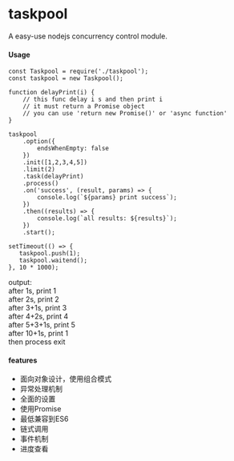 # taskpool
A easy-use nodejs concurrency control module.

#### Usage

```
const Taskpool = require('./taskpool');
const taskpool = new Taskpool();

function delayPrint(i) {
    // this func delay i s and then print i
    // it must return a Promise object
    // you can use 'return new Promise()' or 'async function'
}

taskpool
    .option({
        endsWhenEmpty: false
    })
    .init([1,2,3,4,5])
    .limit(2)
    .task(delayPrint)
    .process()
    .on('success', (result, params) => {
        console.log(`${params} print success`);
    })
    .then((results) => {
        console.log(`all results: ${results}`);
    })
    .start();

setTimeout(() => {
   taskpool.push(1);
   taskpool.waitend();
}, 10 * 1000);
```

output: <br>
    after 1s, print 1 <br>
    after 2s, print 2 <br>
    after 3+1s, print 3 <br>
    after 4+2s, print 4 <br>
    after 5+3+1s, print 5 <br>
    after 10+1s, print 1 <br>
    then process exit

#### features
+ 面向对象设计，使用组合模式
+ 异常处理机制
+ 全面的设置
+ 使用Promise
+ 最低兼容到ES6
+ 链式调用
+ 事件机制
+ 进度查看

